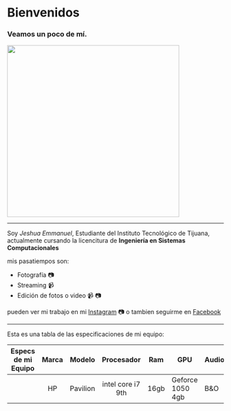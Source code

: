 # Bienvenidos

### Veamos un poco de mí.
<img src="https://user-images.githubusercontent.com/71353800/94346761-a3dc3c00-ffe3-11ea-9c9e-87f7a69c689f.jpg" data-canonical-src="https://gyazo.com/eb5c5741b6a9a16c692170a41a49c858.png" width="400" height="400"/>

_ _ _
Soy *Jeshua Emmanuel*, Estudiante del Instituto Tecnológico de Tijuana, actualmente cursando la licencitura de **Ingeniería en Sistemas Computacionales**

mis pasatiempos son:

- Fotografía 📷
- Streaming 📹
- Edición de fotos o video 📹 📷

pueden ver mi trabajo en mi [Instagram] 📷
o tambien seguirme en [Facebook]
- - -


Esta es una tabla de las especificaciones de mi equipo:

| Especs de mi Equipo | Marca |  Modelo  |     Procesador    |  Ram | GPU              | Audio |
|---------------------|:-----:|:--------:|:-----------------:|:----:|------------------|-------|
|                     |   HP  | Pavilion | intel core i7 9th | 16gb | Geforce 1050 4gb | B&O   |



[Instagram]: https://www.instagram.com/jeshua_e/
[Facebook]: https://www.facebook.com/jeshuaemanuel.garciarosas
